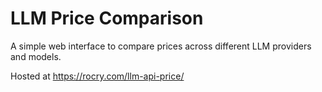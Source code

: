 # LLM Price Comparison

A simple web interface to compare prices across different LLM providers and models.

Hosted at https://rocry.com/llm-api-price/